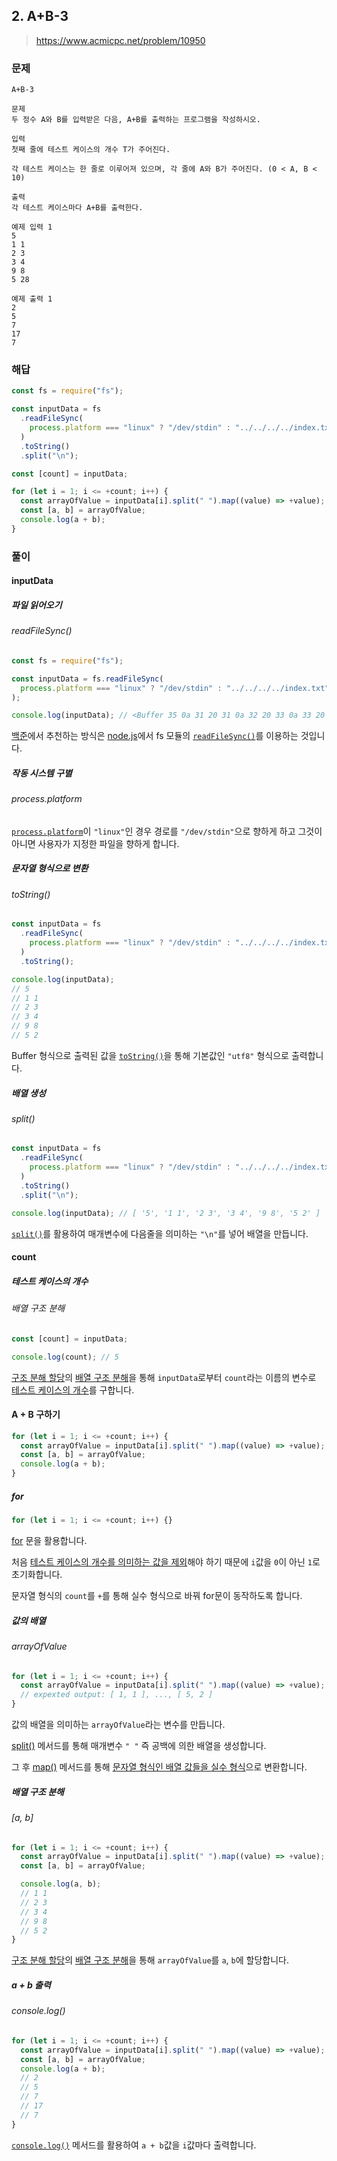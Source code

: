 ## 2. A+B-3

> https://www.acmicpc.net/problem/10950

### 문제

```
A+B-3

문제
두 정수 A와 B를 입력받은 다음, A+B를 출력하는 프로그램을 작성하시오.

입력
첫째 줄에 테스트 케이스의 개수 T가 주어진다.

각 테스트 케이스는 한 줄로 이루어져 있으며, 각 줄에 A와 B가 주어진다. (0 < A, B < 10)

출력
각 테스트 케이스마다 A+B를 출력한다.

예제 입력 1
5
1 1
2 3
3 4
9 8
5 28

예제 출력 1
2
5
7
17
7
```

### 해답

```js
const fs = require("fs");

const inputData = fs
  .readFileSync(
    process.platform === "linux" ? "/dev/stdin" : "../../../../index.txt"
  )
  .toString()
  .split("\n");

const [count] = inputData;

for (let i = 1; i <= +count; i++) {
  const arrayOfValue = inputData[i].split(" ").map((value) => +value);
  const [a, b] = arrayOfValue;
  console.log(a + b);
}
```

### 풀이

#### inputData

##### 파일 읽어오기

###### readFileSync()

```js
const fs = require("fs");

const inputData = fs.readFileSync(
  process.platform === "linux" ? "/dev/stdin" : "../../../../index.txt"
);

console.log(inputData); // <Buffer 35 0a 31 20 31 0a 32 20 33 0a 33 20 34 0a 39 20 38 0a 35 20 32>
```

[백준](https://help.acmicpc.net/language/info)에서 추천하는 방식은 [node.js](https://nodejs.org/en/)에서 fs 모듈의 [`readFileSync()`](https://nodejs.org/docs/latest-v16.x/api/fs.html#fsreadfilesyncpath-options)를 이용하는 것입니다.

##### 작동 시스템 구별

###### process.platform

[`process.platform`](https://nodejs.org/docs/latest-v16.x/api/process.html#processplatform)이 `"linux"`인 경우 경로를 `"/dev/stdin"`으로 향하게 하고 그것이 아니면 사용자가 지정한 파일을 향하게 합니다.

##### 문자열 형식으로 변환

###### toString()

```js
const inputData = fs
  .readFileSync(
    process.platform === "linux" ? "/dev/stdin" : "../../../../index.txt"
  )
  .toString();

console.log(inputData);
// 5
// 1 1
// 2 3
// 3 4
// 9 8
// 5 2
```

Buffer 형식으로 출력된 값을 [`toString()`](https://nodejs.org/docs/latest-v16.x/api/buffer.html#buftostringencoding-start-end)을 통해 기본값인 `"utf8"` 형식으로 출력합니다.

##### 배열 생성

###### split()

```js
const inputData = fs
  .readFileSync(
    process.platform === "linux" ? "/dev/stdin" : "../../../../index.txt"
  )
  .toString()
  .split("\n");

console.log(inputData); // [ '5', '1 1', '2 3', '3 4', '9 8', '5 2' ]
```

[`split()`](https://developer.mozilla.org/ko/docs/Web/JavaScript/Reference/Global_Objects/String/split)를 활용하여 매개변수에 다음줄을 의미하는 `"\n"`를 넣어 배열을 만듭니다.

#### count

##### 테스트 케이스의 개수

###### 배열 구조 분해

```js
const [count] = inputData;

console.log(count); // 5
```

[구조 분해 할당](https://developer.mozilla.org/ko/docs/Web/JavaScript/Reference/Operators/Destructuring_assignment#%EB%B0%B0%EC%97%B4_%EA%B5%AC%EC%A1%B0_%EB%B6%84%ED%95%B4)의 [배열 구조 분해](https://developer.mozilla.org/ko/docs/Web/JavaScript/Reference/Operators/Destructuring_assignment#%EB%B0%B0%EC%97%B4_%EA%B5%AC%EC%A1%B0_%EB%B6%84%ED%95%B4)을 통해 `inputData`로부터 `count`라는 이름의 변수로 <u>테스트 케이스의 개수</u>를 구합니다.

#### A + B 구하기

```js
for (let i = 1; i <= +count; i++) {
  const arrayOfValue = inputData[i].split(" ").map((value) => +value);
  const [a, b] = arrayOfValue;
  console.log(a + b);
}
```

##### for

```js
for (let i = 1; i <= +count; i++) {}
```

[for](https://developer.mozilla.org/ko/docs/Web/JavaScript/Reference/Statements/for) 문을 활용합니다.

처음 <u>테스트 케이스의 개수를 의미하는 값을 제외</u>해야 하기 때문에 `i`값을 `0`이 아닌 `1`로 초기화합니다.

문자열 형식의 `count`를 `+`를 통해 실수 형식으로 바꿔 for문이 동작하도록 합니다.

##### 값의 배열

###### arrayOfValue

```js
for (let i = 1; i <= +count; i++) {
  const arrayOfValue = inputData[i].split(" ").map((value) => +value);
  // expexted output: [ 1, 1 ], ..., [ 5, 2 ]
}
```

값의 배열을 의미하는 `arrayOfValue`라는 변수를 만듭니다.

[split()](https://developer.mozilla.org/ko/docs/Web/JavaScript/Reference/Global_Objects/String/split) 메서드를 통해 매개변수 `" "` 즉 공백에 의한 배열을 생성합니다.

그 후 [map()](https://developer.mozilla.org/ko/docs/Web/JavaScript/Reference/Global_Objects/Array/map) 메서드를 통해 <u>문자열 형식인 배열 값들을 실수 형식</u>으로 변환합니다.

##### 배열 구조 분해

###### [a, b]

```js
for (let i = 1; i <= +count; i++) {
  const arrayOfValue = inputData[i].split(" ").map((value) => +value);
  const [a, b] = arrayOfValue;

  console.log(a, b);
  // 1 1
  // 2 3
  // 3 4
  // 9 8
  // 5 2
}
```

[구조 분해 할당](https://developer.mozilla.org/ko/docs/Web/JavaScript/Reference/Operators/Destructuring_assignment)의 [배열 구조 분해](https://developer.mozilla.org/ko/docs/Web/JavaScript/Reference/Operators/Destructuring_assignment#%EB%B0%B0%EC%97%B4_%EA%B5%AC%EC%A1%B0_%EB%B6%84%ED%95%B4)을 통해 `arrayOfValue`를 `a`, `b`에 할당합니다.

##### a + b 출력

###### console.log()

```js
for (let i = 1; i <= +count; i++) {
  const arrayOfValue = inputData[i].split(" ").map((value) => +value);
  const [a, b] = arrayOfValue;
  console.log(a + b);
  // 2
  // 5
  // 7
  // 17
  // 7
}
```

[`console.log()`](https://developer.mozilla.org/ko/docs/Web/API/console/log) 메서드를 활용하여 `a + b`값을 `i`값마다 출력합니다.
